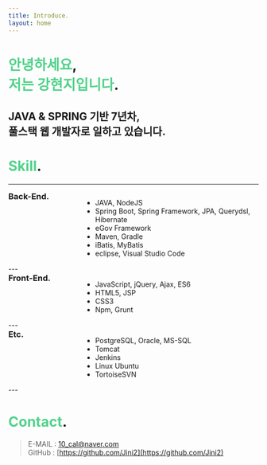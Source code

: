 ```yaml
---
title: Introduce.
layout: home
---
```


<style type='text/css'>
  .green-emp { color:#52d28b; }
  .skill-section h3 {
      margin-top: 0;
      margin-bottom: 0;
  }
  .skill-section .left {
      float: left;
      width: 30%;
  }

  .skill-section .right {
      float: left;
      width: 70%;
  }
</style>

# <span class="green-emp">안녕하세요</span>,<span class="green-emp"><br>저는 강현지입니다</span>.    

## JAVA & SPRING 기반 7년차, <br>풀스택 웹 개발자로 일하고 있습니다.<br>

# <span class="green-emp">Skill</span>. 
---
<div class="flex skill-section">
    <div class="left">
        <h3>Back-End.</h3>
    </div>
    <div class="right">
        <ul>
            <li>JAVA, NodeJS</li>
            <li>Spring Boot, Spring Framework, JPA, Querydsl, Hibernate</li>
            <li>eGov Framework</li>
            <li>Maven, Gradle</li>
            <li>iBatis, MyBatis</li>
            <li>eclipse, Visual Studio Code</li>
        </ul>
    </div>
</div>
---
<div class="flex skill-section">
    <div class="left">
        <h3>Front-End.</h3>
    </div>
    <div class="right">
        <ul>
            <li>JavaScript, jQuery, Ajax, ES6</li>
            <li>HTML5, JSP</li>
            <li>CSS3</li>
            <li>Npm, Grunt</li>
        </ul>
    </div>
</div>
---
<div class="flex skill-section">
    <div class="left">
        <h3>Etc.</h3>
    </div>
    <div class="right">
        <ul>
            <li>PostgreSQL, Oracle, MS-SQL</li>
            <li>Tomcat</li>
            <li>Jenkins</li>
            <li>Linux Ubuntu</li>
            <li>TortoiseSVN</li>
        </ul>
    </div>
</div>
---



# <span class="green-emp">Contact</span>. 

> E-MAIL : <10_cal@naver.com>  
> GitHub : [https://github.com/Jini2](https://github.com/Jini2)